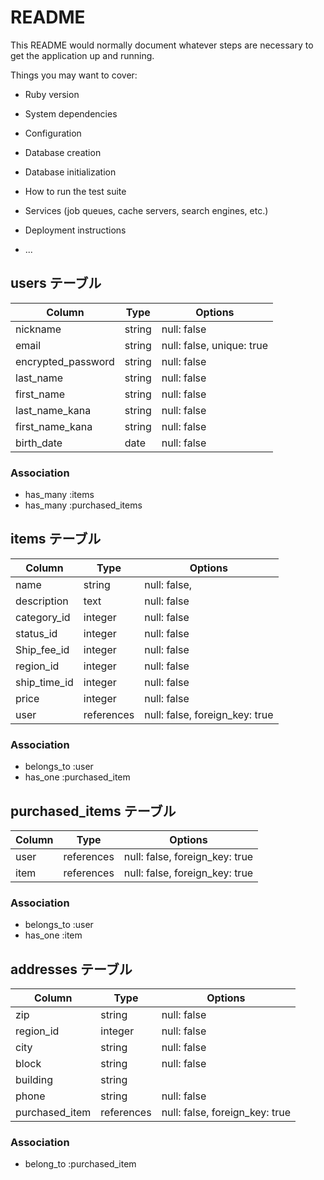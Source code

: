 # README

This README would normally document whatever steps are necessary to get the
application up and running.

Things you may want to cover:

* Ruby version

* System dependencies

* Configuration

* Database creation

* Database initialization

* How to run the test suite

* Services (job queues, cache servers, search engines, etc.)

* Deployment instructions

* ...


## users テーブル

| Column             | Type   | Options                   |
| ------------------ | ------ | ------------------------- |
| nickname           | string | null: false               |
| email              | string | null: false, unique: true |
| encrypted_password | string | null: false               |
| last_name          | string | null: false               |
| first_name         | string | null: false               |
| last_name_kana     | string | null: false               |
| first_name_kana    | string | null: false               |
| birth_date         | date   | null: false               |

### Association

- has_many :items
- has_many :purchased_items



## items テーブル

| Column       | Type       | Options                        |
| ------------ | ---------- | ------------------------------ |
| name         | string     | null: false,                   |
| description  | text       | null: false                    |
| category_id  | integer    | null: false                    |
| status_id    | integer    | null: false                    |
| Ship_fee_id  | integer    | null: false                    |
| region_id    | integer    | null: false                    |
| ship_time_id | integer    | null: false                    |
| price        | integer    | null: false                    |
| user         | references | null: false, foreign_key: true |

### Association

- belongs_to :user
- has_one  :purchased_item



## purchased_items テーブル

| Column  | Type       | Options                        |
| ------- | ---------- | ------------------------------ |
| user    | references | null: false, foreign_key: true |
| item    | references | null: false, foreign_key: true |


### Association

- belongs_to :user
- has_one    :item



## addresses テーブル

| Column         | Type       | Options                        |
| -------------- | ---------- | ------------------------------ |
| zip            | string     | null: false                    |
| region_id      | integer    | null: false                    |
| city           | string     | null: false                    |
| block          | string     | null: false                    |
| building       | string     |                                |
| phone          | string     | null: false                    |
| purchased_item | references | null: false, foreign_key: true |

### Association

- belong_to :purchased_item